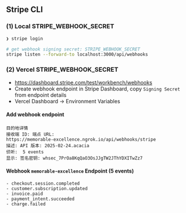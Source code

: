 ## Stripe CLI 

### (1) Local STRIPE_WEBHOOK_SECRET

```bash
❯ stripe login

# get webhook signing secret: STRIPE_WEBHOOK_SECRET
stripe listen --forward-to localhost:3000/api/webhooks
```

### (2) Vercel STRIPE_WEBHOOK_SECRET

- https://dashboard.stripe.com/test/workbench/webhooks
- Create webhook endpoint in Stripe Dashboard, copy `Signing Secret` from endpoint details
- Vercel Dashboard → Environment Variables

#### Add webhook endpoint

```text
目的地详情
接收端 ID: 端点 URL:
https://memorable-excellence.ngrok.io/api/webhooks/stripe
描述: API 版本: 2025-02-24.acacia
侦听:  5 events
显示: 签名密钥: whsec_7PrOa8KqQaO3OsJJgTW2JThYDXITwZz7
```

#### Webhook `memorable-excellence` Endpoint (5 events)

```text
- checkout.session.completed
- customer.subscription.updated
- invoice.paid
- payment_intent.succeeded
- charge.failed
```

